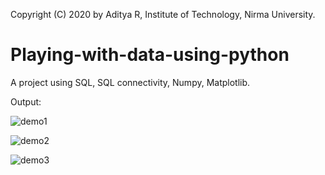 Copyright (C) 2020 by Aditya R, Institute of Technology, Nirma University.

# Playing-with-data-using-python
A project using SQL, SQL connectivity, Numpy, Matplotlib. 

Output:

![demo1](https://user-images.githubusercontent.com/68019168/124969548-775e5180-e044-11eb-8dfb-f8370076ffab.PNG)

![demo2](https://user-images.githubusercontent.com/68019168/124969547-76c5bb00-e044-11eb-9817-29bfa1b83f41.PNG)

![demo3](https://user-images.githubusercontent.com/68019168/124969505-6a416280-e044-11eb-9f1b-79eee68bc776.PNG)

